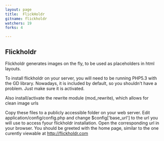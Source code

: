 ```yaml
---
layout: page
title:  FlickHoldr
gitname: flickholdr
watchers: 19
forks: 4

---
```

<h2 class="clear">Flickholdr</h2>

Flickholdr generates images on the fly, to be used as placeholders in html layouts.

To install flickholdr on your server, you will need to be running PHP5.3 with the GD library. Nowadays, it is
included by default, so you shouldn't have a problem. Just make sure it is activated.

Also install/activate the rewrite module (mod_rewrite), which allows for clean image urls

Copy these files to a publicly accessible folder on your web server. Edit application/config/config.php
and change $config['base_url'] to the url you will use to access fyour flickholdr installation.
Open the corresponding url in your browser. You should be greeted with the home page, similar to the one curently viewable at http://flickholdr.com